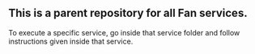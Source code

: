 ## This is a parent repository for all Fan services. 
To execute a specific service, go inside that service folder and follow instructions given inside that service.
